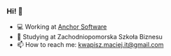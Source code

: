 ### Hi! 👋
- 💻 Working at [Anchor Software](https://anchorgroup.software/)
- 📖 Studying at Zachodniopomorska Szkoła Biznesu
- 📫 How to reach me: kwapisz.maciej.it@gmail.com
<!--
**ciameksw/ciameksw** is a ✨ _special_ ✨ repository because its `README.md` (this file) appears on your GitHub profile.

Here are some ideas to get you started:

- 🔭 I’m currently working on ...
- 🌱 I’m currently learning ...
- 👯 I’m looking to collaborate on ...
- 🤔 I’m looking for help with ...
- 💬 Ask me about ...
- 😄 Pronouns: ...
- ⚡ Fun fact: ...
-->
